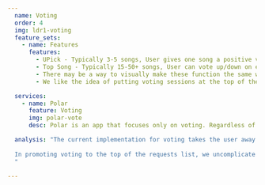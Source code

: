 ```yaml
---
  name: Voting
  order: 4
  img: ldr1-voting
  feature_sets:
    - name: Features
      features:
        - UPick - Typically 3-5 songs, User gives one song a positive vote and then sees percentages
        - Top Song - Typically 15-50+ songs, User can vote up/down on each song in the list. Percentages aren’t shown, but songs move in position
        - There may be a way to visually make these function the same way
        - We like the idea of putting voting sessions at the top of the widget, rather than on a separate tab

  services:
    - name: Polar
      feature: Voting
      img: polar-vote
      desc: Polar is an app that focuses only on voting. Regardless of where we put voting (it sounds like everyone is in favor of moving it to the main instant requests screen), it might be worth investigating a more focused/visually rich solution such as this, which could also help to differentiate voting from your standard request list.

  analysis: "The current implementation for voting takes the user away from the normal request list to a screen that often has as few as 3 songs to vote on, in which case we are left with excessive white space. Once they have voted, they have to manually switch back to the instant requests tab, which they likely will not do. Furthermore, the content within the voting tab is similar to requests both visually and in terms of content. To alleviate these problems, I recommend moving the voting tab into the request list and promoting it to the top<br><br>
  
  In promoting voting to the top of the requests list, we uncomplicate the user experience, prevent there from ever being a null state, and avoid visual emptiness. As noted above with Polar, it might be worth exploring an option that differentiates voting from normal song requests. Because there is only 1 call-to-action associated with voting, it seems a prime target for a visually rich and uncomplicated implementation. In addition, it would help to distinguish the purpose of voting from requesting, something which is essential if we are to merge the features.
  "

---
```


